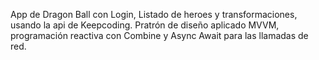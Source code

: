 App de Dragon Ball con Login, Listado de heroes y transformaciones, usando la api de Keepcoding. Pratrón de diseño aplicado MVVM, programación reactiva con Combine y Async Await para las llamadas de red.
